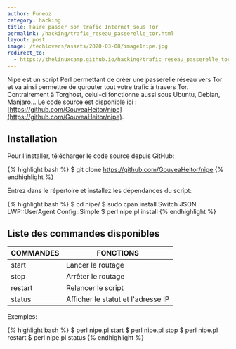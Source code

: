 ```yaml
---
author: Funeoz
category: hacking
title: Faire passer son trafic Internet sous Tor
permalink: /hacking/trafic_reseau_passerelle_tor.html
layout: post
image: /techlovers/assets/2020-03-08/image1nipe.jpg
redirect_to:
  - https://thelinuxcamp.github.io/hacking/trafic_reseau_passerelle_tor.html
---
```


Nipe est un script Perl permettant de créer une passerelle réseau vers Tor et va ainsi permettre de qurouter tout votre trafic à travers Tor.
Contrairement à Torghost, celui-ci fonctionne aussi sous Ubuntu, Debian, Manjaro... Le code source est disponible ici : [https://github.com/GouveaHeitor/nipe](https://github.com/GouveaHeitor/nipe).

## Installation

Pour l'installer, télécharger le code source depuis GitHub:

{% highlight bash %}
$ git clone https://github.com/GouveaHeitor/nipe
{% endhighlight %}

Entrez dans le répertoire et installez les dépendances du script:

{% highlight bash %}
$ cd nipe/
$ sudo cpan install Switch JSON LWP::UserAgent Config::Simple
$ perl nipe.pl install
{% endhighlight %}

## Liste des commandes disponibles


| COMMANDES | FONCTIONS |
|-----------|-----------|
| start     | Lancer le routage |
| stop      | Arrêter le routage |
| restart   | Relancer le script |
| status    | Afficher le statut et l'adresse IP |

Exemples:

{% highlight bash %}
$ perl nipe.pl start
$ perl nipe.pl stop
$ perl nipe.pl restart
$ perl nipe.pl status
{% endhighlight %}
